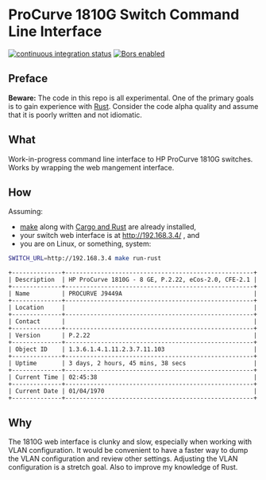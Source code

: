 # ProCurve 1810G Switch Command Line Interface

<!-- badges -->
[![continuous integration status](https://github.com/bfritz/procurve-cli/actions/workflows/ci.yaml/badge.svg)](https://github.com/bfritz/procurve-cli/actions/workflows/ci.yaml)
[![Bors enabled](https://bors.tech/images/badge_small.svg)](https://app.bors.tech/repositories/38965)

## Preface

**Beware:** The code in this repo is all experimental.  One of the primary
goals is to gain experience with [Rust].  Consider the code alpha quality and
assume that it is poorly written and not idiomatic.

## What

Work-in-progress command line interface to HP ProCurve 1810G switches.  Works
by wrapping the web mangement interface.

## How

Assuming:

* [make] along with [Cargo and Rust] are already installed,
* your switch web interface is at http://192.168.3.4/ , and
* you are on Linux, or something, system:

```sh
SWITCH_URL=http://192.168.3.4 make run-rust
```

```
+--------------+-----------------------------------------------------+
| Description  | HP ProCurve 1810G - 8 GE, P.2.22, eCos-2.0, CFE-2.1 |
+--------------+-----------------------------------------------------+
| Name         | PROCURVE J9449A                                     |
+--------------+-----------------------------------------------------+
| Location     |                                                     |
+--------------+-----------------------------------------------------+
| Contact      |                                                     |
+--------------+-----------------------------------------------------+
| Version      | P.2.22                                              |
+--------------+-----------------------------------------------------+
| Object ID    | 1.3.6.1.4.1.11.2.3.7.11.103                         |
+--------------+-----------------------------------------------------+
| Uptime       | 3 days, 2 hours, 45 mins, 38 secs                   |
+--------------+-----------------------------------------------------+
| Current Time | 02:45:38                                            |
+--------------+-----------------------------------------------------+
| Current Date | 01/04/1970                                          |
+--------------+-----------------------------------------------------+
```

## Why

The 1810G web interface is clunky and slow, especially when working with VLAN
configuration.  It would be convenient to have a faster way to dump the VLAN
configuration and review other settings.  Adjusting the VLAN configuration is
a stretch goal.  Also to improve my knowledge of Rust.


[cargo and rust]: https://www.rust-lang.org/tools/install
[make]: https://www.gnu.org/software/make/
[rust]: https://www.rust-lang.org/
